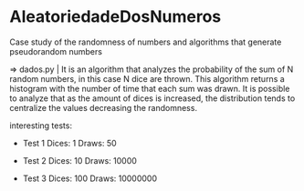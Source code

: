 # AleatoriedadeDosNumeros

Case study of the randomness of numbers and algorithms that generate pseudorandom numbers


=> dados.py | It is an algorithm that analyzes the probability of the sum of N random numbers, in this case N dice are thrown.
This algorithm returns a histogram with the number of time that each sum was drawn.
It is possible to analyze that as the amount of dices is increased, the distribution tends to centralize the values decreasing the randomness.

interesting tests:

- Test 1
 Dices: 1
 Draws: 50

- Test 2
 Dices: 10
 Draws: 10000

- Test 3
 Dices: 100
 Draws: 10000000
